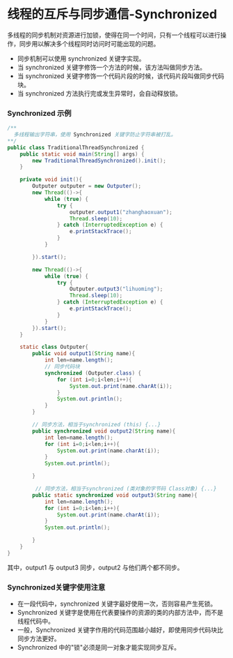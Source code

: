 # 线程的互斥与同步通信-Synchronized

多线程的同步机制对资源进行加锁，使得在同一个时间，只有一个线程可以进行操作，同步用以解决多个线程同时访问时可能出现的问题。
- 同步机制可以使用 synchronized 关键字实现。
- 当 synchronized 关键字修饰一个方法的时候，该方法叫做同步方法。
- 当 synchronized 关键字修饰一个代码片段的时候，该代码片段叫做同步代码块。
- 当 synchronized 方法执行完或发生异常时，会自动释放锁。

### Synchronized 示例

```java
/**
  多线程输出字符串，使用 Synchronized 关键字防止字符串被打乱。
**/
public class TraditionalThreadSynchronized {
    public static void main(String[] args) {
        new TraditionalThreadSynchronized().init();
    }

    private void init(){
        Outputer outputer = new Outputer();
        new Thread(()->{
            while (true) {
                try {
                    outputer.output1("zhanghaoxuan");
                    Thread.sleep(10);
                } catch (InterruptedException e) {
                    e.printStackTrace();
                }
            }

        }).start();

        new Thread(()->{
            while (true) {
                try {
                    Outputer.output3("lihuoming");
                    Thread.sleep(10);
                } catch (InterruptedException e) {
                    e.printStackTrace();
                }
            }
        }).start();
    }

    static class Outputer{
        public void output1(String name){
            int len=name.length();
            // 同步代码块
            synchronized (Outputer.class) {
                for (int i=0;i<len;i++){
                    System.out.print(name.charAt(i));
                }
                System.out.println();
            }
        }

        // 同步方法，相当于synchronized (this) {...}
        public synchronized void output2(String name){
            int len=name.length();
            for (int i=0;i<len;i++){
                System.out.print(name.charAt(i));
            }
            System.out.println();

        }

         // 同步方法，相当于synchronized (类对象的字节码 Class对象) {...}
        public static synchronized void output3(String name){
            int len=name.length();
            for (int i=0;i<len;i++){
                System.out.print(name.charAt(i));
            }
            System.out.println();

        }
    }
}
```
其中，output1 与 output3 同步，output2 与他们两个都不同步。

### Synchronized关键字使用注意

- 在一段代码中，synchronized 关键字最好使用一次，否则容易产生死锁。
- Synchronized 关键字是使用在代表要操作的资源的类的内部方法中，而不是线程代码中。
- 一般，Synchronized 关键字作用的代码范围越小越好，即使用同步代码块比同步方法更好。
- Synchronized 中的"锁"必须是同一对象才能实现同步互斥。
